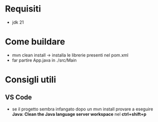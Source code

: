 # Requisiti
- jdk 21

# Come buildare
- mvn clean install -> installa le librerie presenti nel pom.xml
- far partire App.java in ./src/Main

# Consigli utili
## VS Code
- se il progetto sembra infangato dopo un mvn install provare a eseguire **Java: Clean the Java language server workspace** nel **ctrl+shift+p**